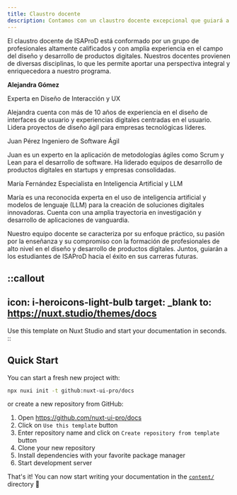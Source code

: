 ```yaml
---
title: Claustro docente
description: Contamos con un claustro docente excepcional que guiará a los estudiantes hacia el éxito en el diseño y desarrollo de productos digitales innovadores.
---
```


El claustro docente de ISAProD está conformado por un grupo de profesionales altamente calificados y con amplia
experiencia en el campo del diseño y desarrollo de productos digitales. Nuestros docentes provienen de diversas
disciplinas, lo que les permite aportar una perspectiva integral y enriquecedora a nuestro programa.

**Alejandra Gómez**

Experta en Diseño de Interacción y UX

Alejandra cuenta con más de 10 años de experiencia en el diseño de interfaces de usuario y experiencias digitales
centradas en el usuario. Lidera proyectos de diseño ágil para empresas tecnológicas líderes.

Juan Pérez
Ingeniero de Software Ágil

Juan es un experto en la aplicación de metodologías ágiles como Scrum y Lean para el desarrollo de software. Ha liderado
equipos de desarrollo de productos digitales en startups y empresas consolidadas.

María Fernández
Especialista en Inteligencia Artificial y LLM

María es una reconocida experta en el uso de inteligencia artificial y modelos de lenguaje (LLM) para la creación de
soluciones digitales innovadoras. Cuenta con una amplia trayectoria en investigación y desarrollo de aplicaciones de
vanguardia.

Nuestro equipo docente se caracteriza por su enfoque práctico, su pasión por la enseñanza y su compromiso con la
formación de profesionales de alto nivel en el diseño y desarrollo de productos digitales. Juntos, guiarán a los
estudiantes de ISAProD hacia el éxito en sus carreras futuras.

::callout
---
icon: i-heroicons-light-bulb
target: _blank
to: https://nuxt.studio/themes/docs
---
Use this template on Nuxt Studio and start your documentation in seconds.
::

## Quick Start

You can start a fresh new project with:

```bash [Terminal]
npx nuxi init -t github:nuxt-ui-pro/docs
```

or create a new repository from GitHub:

1. Open <https://github.com/nuxt-ui-pro/docs>
2. Click on `Use this template` button
3. Enter repository name and click on `Create repository from template` button
4. Clone your new repository
5. Install dependencies with your favorite package manager
6. Start development server

That's it! You can now start writing your documentation in the [
`content/`](https://content.nuxt.com/usage/content-directory) directory 🚀
